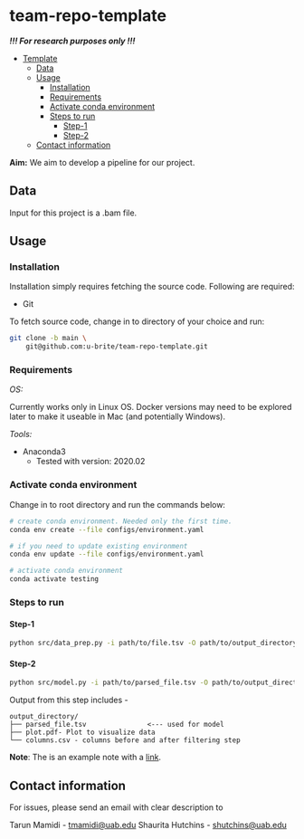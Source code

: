 # team-repo-template

***!!! For research purposes only !!!***

- [Template](#team-repo-template)
    - [Data](#data)
    - [Usage](#usage)
        - [Installation](#installation)
        - [Requirements](#requirements)
        - [Activate conda environment](#activate-conda-environment)
        - [Steps to run ](#steps-to-run)
            - [Step-1](#step-1)
            - [Step-2](#step-2)
    - [Contact information](#contact-information)

**Aim:** We aim to develop a pipeline for our project.

## Data

Input for this project is a .bam file.

## Usage

### Installation

Installation simply requires fetching the source code. Following are required:

- Git

To fetch source code, change in to directory of your choice and run:

```sh
git clone -b main \
    git@github.com:u-brite/team-repo-template.git
```

### Requirements

*OS:*

Currently works only in Linux OS. Docker versions may need to be explored later to make it useable in Mac (and
potentially Windows).

*Tools:*

- Anaconda3
    - Tested with version: 2020.02

### Activate conda environment

Change in to root directory and run the commands below:

```sh
# create conda environment. Needed only the first time.
conda env create --file configs/environment.yaml

# if you need to update existing environment
conda env update --file configs/environment.yaml

# activate conda environment
conda activate testing
```

### Steps to run


#### Step-1

```sh
python src/data_prep.py -i path/to/file.tsv -O path/to/output_directory
```

#### Step-2

```sh
python src/model.py -i path/to/parsed_file.tsv -O path/to/output_directory
```

Output from this step includes -

```directory
output_directory/
├── parsed_file.tsv               <--- used for model
├── plot.pdf- Plot to visualize data
└── columns.csv - columns before and after filtering step

```

**Note**: The is an example note with a [link](https://github.com/u-brite/team-repo-template).


## Contact information

For issues, please send an email with clear description to

Tarun Mamidi    -   tmamidi@uab.edu
Shaurita Hutchins - shutchins@uab.edu
